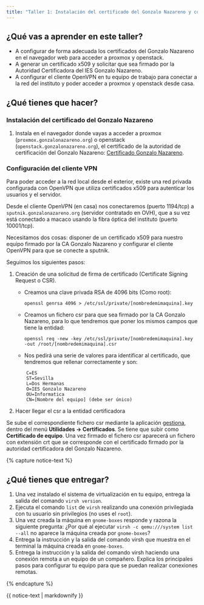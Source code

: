 ```yaml
---
title: "Taller 1: Instalación del certificado del Gonzalo Nazareno y configuración del cliente VPN"
---
```


## ¿Qué vas a aprender en este taller?

* A configurar de forma adecuada los certificados del Gonzalo Nazareno en el navegador web para acceder a proxmox y openstack.
* A generar un certificado x509 y solicitar que sea firmado por la Autoridad Certificadora del IES Gonzalo Nazareno.
* A configurar el cliente OpenVPN en tu equipo de trabajo para conectar a la red del instituto y poder acceder a proxmox y openstack desde casa.


## ¿Qué tienes que hacer?

### Instalación del certificado del Gonzalo Nazareno

1. Instala en el navegador donde vayas a acceder a proxmox (`proxmox.gonzalonazareno.org`) o openstack (`openstack.gonzalonazareno.org`), el certificado de la autoridad de certificación del Gonzalo Nazareno: [Certificado Gonzalo Nazareno](https://dit.gonzalonazareno.org/gestiona/info/documentacion/doc/gonzalonazareno.crt).

### Configuración del cliente VPN

Para poder acceder a la red local desde el exterior, existe una red privada configurada con OpenVPN que utiliza certificados x509 para autenticar los usuarios y el servidor. 

Desde el cliente OpenVPN (en casa) nos conectaremos (puerto 1194/tcp) a `sputnik.gonzalonazareno.org` (servidor contratado en OVH), que a su vez está conectado a macaco usando la fibra óptica del instituto (puerto 10001/tcp).

Necesitamos dos cosas: disponer de un certificado x509 para nuestro equipo firmado por la CA Gonzalo Nazareno y configurar el cliente OpenVPN para que se conecte a sputnik.

Seguimos los siguientes pasos:

1. Creación de una solicitud de firma de certificado (Certificate Signing Request o CSR).
	* Creamos una clave privada RSA de 4096 bits (Como root):
		```	
		openssl genrsa 4096 > /etc/ssl/private/[nombredemimaquina].key
		```
	
	* Creamos un fichero csr para que sea firmado por la CA Gonzalo Nazareno, para lo que tendremos que poner los mismos campos que tiene la entidad:

		```
		openssl req -new -key /etc/ssl/private/[nombredemimaquina].key -out /root/[nombredemimaquina].csr
		```
		
	* Nos pedirá una serie de valores para identificar al certificado, que tendremos que rellenar correctamente y son:
	
	```
		C=ES
		ST=Sevilla
		L=Dos Hermanas
		O=IES Gonzalo Nazareno
		OU=Informatica
		CN=[Nombre del equipo] (debe ser único)
	```

2. Hacer llegar el csr a la entidad certificadora

Se sube el correspondiente fichero csr mediante la aplicación [gestiona](https://dit.gonzalonazareno.org/gestiona), dentro del menú **Utilidades -> Certificados**. Se tiene que subir como **Certificado de equipo**. Una vez firmado el fichero csr aparecerá un fichero con extensión crt que se corresponde con el certificado firmado por la autoridad certificadora del Gonzalo Nazareno.



{% capture notice-text %}
## ¿Qué tienes que entregar?

1. Una vez instalado el sistema de virtualización en tu equipo, entrega la salida del comando `virsh version`.
2. Ejecuta el comando `list` de `virsh` realizando una conexión privilegiada con tu usuario sin privilegios (no uses el `root`).
3. Una vez creada la máquina en `gnome-boxes` responde y razona la siguiente pregunta: ¿Por qué al ejecutar `virsh -c qemu:///system list --all` no aparece la máquina creada por `gnome-boxes`?
4. Entrega la instrucción y la salida del comando virsh que muestra en el terminal la máquina creada en `gnome-boxes`.
5. Entrega la instrucción y la salida del comando virsh haciendo una conexión remota a un equipo de un compañero. Explica los principales pasos para configurar tu equipo para que se puedan realizar conexiones remotas.

{% endcapture %}<div class="notice--info">{{ notice-text | markdownify }}</div>
